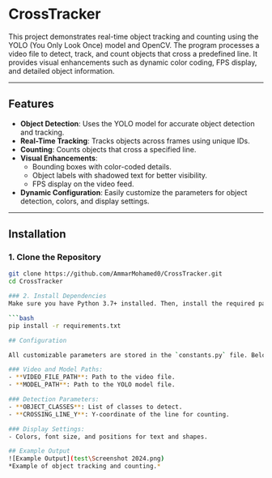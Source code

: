 # CrossTracker

This project demonstrates real-time object tracking and counting using the YOLO (You Only Look Once) model and OpenCV. The program processes a video file to detect, track, and count objects that cross a predefined line. It provides visual enhancements such as dynamic color coding, FPS display, and detailed object information.

---

## Features

- **Object Detection**: Uses the YOLO model for accurate object detection and tracking.
- **Real-Time Tracking**: Tracks objects across frames using unique IDs.
- **Counting**: Counts objects that cross a specified line.
- **Visual Enhancements**:
  - Bounding boxes with color-coded details.
  - Object labels with shadowed text for better visibility.
  - FPS display on the video feed.
- **Dynamic Configuration**: Easily customize the parameters for object detection, colors, and display settings.

---

## Installation

### 1. Clone the Repository

````bash
git clone https://github.com/AmmarMohamed0/CrossTracker.git
cd CrossTracker

### 2. Install Dependencies
Make sure you have Python 3.7+ installed. Then, install the required packages:

```bash
pip install -r requirements.txt

## Configuration

All customizable parameters are stored in the `constants.py` file. Below are the key parameters you can adjust:

### Video and Model Paths:
- **VIDEO_FILE_PATH**: Path to the video file.
- **MODEL_PATH**: Path to the YOLO model file.

### Detection Parameters:
- **OBJECT_CLASSES**: List of classes to detect.
- **CROSSING_LINE_Y**: Y-coordinate of the line for counting.

### Display Settings:
- Colors, font size, and positions for text and shapes.

## Example Output
![Example Output](test\Screenshot 2024.png)
*Example of object tracking and counting.*
````
